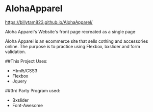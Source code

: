 # AlohaApparel
https://billytam823.github.io/AlohaApparel/

Aloha Apparel's Website's front page recreated as a single page

Aloha Apparel is an ecommerce site that sells cothing and accessories online. 
The purpose is to practice using Flexbox, bxslider and form validation.

##This Project Uses:
- Html5/CSS3
- Flexbox
- Jquery

##3rd Party Program used:
- Bxslider
- Font-Awesome
